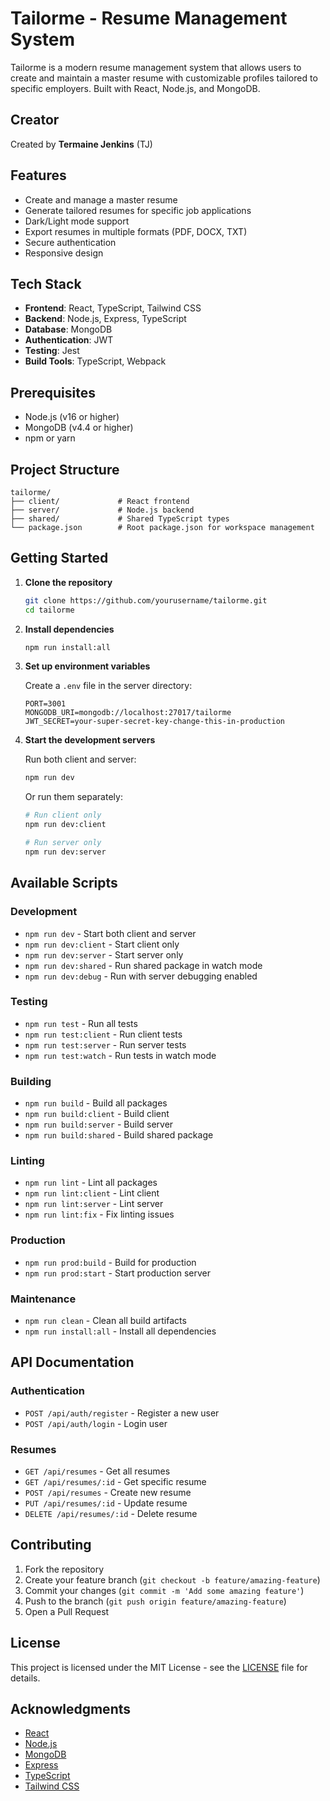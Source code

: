 # Tailorme - Resume Management System

Tailorme is a modern resume management system that allows users to create and maintain a master resume with customizable profiles tailored to specific employers. Built with React, Node.js, and MongoDB.

## Creator

Created by **Termaine Jenkins** (TJ)

## Features

- Create and manage a master resume
- Generate tailored resumes for specific job applications
- Dark/Light mode support
- Export resumes in multiple formats (PDF, DOCX, TXT)
- Secure authentication
- Responsive design

## Tech Stack

- **Frontend**: React, TypeScript, Tailwind CSS
- **Backend**: Node.js, Express, TypeScript
- **Database**: MongoDB
- **Authentication**: JWT
- **Testing**: Jest
- **Build Tools**: TypeScript, Webpack

## Prerequisites

- Node.js (v16 or higher)
- MongoDB (v4.4 or higher)
- npm or yarn

## Project Structure

```
tailorme/
├── client/             # React frontend
├── server/             # Node.js backend
├── shared/             # Shared TypeScript types
└── package.json        # Root package.json for workspace management
```

## Getting Started

1. **Clone the repository**
   ```bash
   git clone https://github.com/yourusername/tailorme.git
   cd tailorme
   ```

2. **Install dependencies**
   ```bash
   npm run install:all
   ```

3. **Set up environment variables**

   Create a `.env` file in the server directory:
   ```
   PORT=3001
   MONGODB_URI=mongodb://localhost:27017/tailorme
   JWT_SECRET=your-super-secret-key-change-this-in-production
   ```

4. **Start the development servers**

   Run both client and server:
   ```bash
   npm run dev
   ```

   Or run them separately:
   ```bash
   # Run client only
   npm run dev:client

   # Run server only
   npm run dev:server
   ```

## Available Scripts

### Development
- `npm run dev` - Start both client and server
- `npm run dev:client` - Start client only
- `npm run dev:server` - Start server only
- `npm run dev:shared` - Run shared package in watch mode
- `npm run dev:debug` - Run with server debugging enabled

### Testing
- `npm run test` - Run all tests
- `npm run test:client` - Run client tests
- `npm run test:server` - Run server tests
- `npm run test:watch` - Run tests in watch mode

### Building
- `npm run build` - Build all packages
- `npm run build:client` - Build client
- `npm run build:server` - Build server
- `npm run build:shared` - Build shared package

### Linting
- `npm run lint` - Lint all packages
- `npm run lint:client` - Lint client
- `npm run lint:server` - Lint server
- `npm run lint:fix` - Fix linting issues

### Production
- `npm run prod:build` - Build for production
- `npm run prod:start` - Start production server

### Maintenance
- `npm run clean` - Clean all build artifacts
- `npm run install:all` - Install all dependencies

## API Documentation

### Authentication
- `POST /api/auth/register` - Register a new user
- `POST /api/auth/login` - Login user

### Resumes
- `GET /api/resumes` - Get all resumes
- `GET /api/resumes/:id` - Get specific resume
- `POST /api/resumes` - Create new resume
- `PUT /api/resumes/:id` - Update resume
- `DELETE /api/resumes/:id` - Delete resume

## Contributing

1. Fork the repository
2. Create your feature branch (`git checkout -b feature/amazing-feature`)
3. Commit your changes (`git commit -m 'Add some amazing feature'`)
4. Push to the branch (`git push origin feature/amazing-feature`)
5. Open a Pull Request

## License

This project is licensed under the MIT License - see the [LICENSE](LICENSE) file for details.

## Acknowledgments

- [React](https://reactjs.org/)
- [Node.js](https://nodejs.org/)
- [MongoDB](https://www.mongodb.com/)
- [Express](https://expressjs.com/)
- [TypeScript](https://www.typescriptlang.org/)
- [Tailwind CSS](https://tailwindcss.com/) 